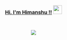 <h3 align="center">
	<a href="https://github.com/mrhimanshu">Hi, I'm Himanshu !!</a>
  <img src="https://media.giphy.com/media/hvRJCLFzcasrR4ia7z/giphy.gif" width="28">
</h3> 
<br/>

<p align="center">
          <img src="https://readme-typing-svg.herokuapp.com?font=calibiri&size=30&center=true&vCenter=true&width=500&lines=Machine+Learning+Engineer">
  </p>

<!--
**mrhimanshu/mrhimanshu** is a ✨ _special_ ✨ repository because its `README.md` (this file) appears on your GitHub profile.

Here are some ideas to get you started:

- 🔭 I’m currently working on ...
- 🌱 I’m currently learning ...
- 👯 I’m looking to collaborate on ...
- 🤔 I’m looking for help with ...
- 💬 Ask me about ...
- 📫 How to reach me: ...
- 😄 Pronouns: ...
- ⚡ Fun fact: ...
-->
